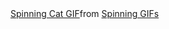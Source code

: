 <div class="tenor-gif-embed" data-postid="1175703927588788964" data-share-method="host" data-aspect-ratio="0.564257" data-width="100%"><a href="https://tenor.com/view/spinning-cat-gif-1175703927588788964">Spinning Cat GIF</a>from <a href="https://tenor.com/search/spinning-gifs">Spinning GIFs</a></div> <script type="text/javascript" async src="https://tenor.com/embed.js"></script>
